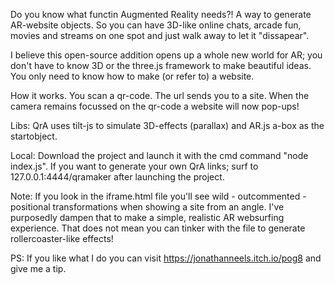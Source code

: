Do you know what functin Augmented Reality needs?! 
A way to generate AR-website objects. So you can have 3D-like online chats, arcade fun, movies and streams on one spot and just walk away to let it "dissapear". 

I believe this open-source addition opens up a whole new world for AR; you don't have to know 3D or the three.js framework to make beautiful ideas. You only need to know how to make (or refer to) a website.

How it works. 
You scan a qr-code. The url sends you to a site. When the camera remains focussed on the qr-code a website will now pop-ups! 

Libs:
QrA uses tilt-js to simulate 3D-effects (parallax) and AR.js a-box as the startobject. 


Local:
Download the project and launch it with the cmd command "node index.js".
If you want to generate your own QrA links; surf to 127.0.0.1:4444/qramaker after launching the project. 



Note:
If you look in the iframe.html file you'll see wild - outcommented - positional transformations when showing a site from an angle. I've purposedly dampen that to make a simple, realistic AR websurfing experience. 
That does not mean you can tinker with the file to generate rollercoaster-like effects! 




PS:
If you like what I do you can visit https://jonathanneels.itch.io/pog8 and give me a tip.
